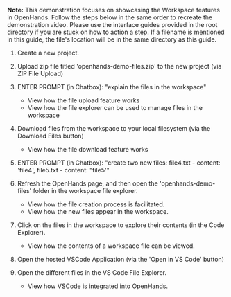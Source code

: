 **Note:**
This demonstration focuses on showcasing the Workspace features in OpenHands. 
Follow the steps below in the same order to recreate the demonstration video.
Please use the interface guides provided in the root directory if you are stuck on how to action a step.
If a filename is mentioned in this guide, the file's location will be in the same directory as this guide.

1. Create a new project.

2. Upload zip file titled 'openhands-demo-files.zip' to the new project (via ZIP File Upload)

3. ENTER PROMPT (in Chatbox): "explain the files in the workspace"
    - View how the file upload feature works
    - View how the file explorer can be used to manage files in the workspace

4. Download files from the workspace to your local filesystem (via the Download Files button)
    - View how the file download feature works

5. ENTER PROMPT (in Chatbox): "create two new files: file4.txt - content: 'file4', file5.txt - content: "file5'"

6. Refresh the OpenHands page, and then open the 'openhands-demo-files' folder in the workspace file explorer. 
    - View how the file creation process is facilitated.
    - View how the new files appear in the workspace.

7. Click on the files in the workspace to explore their contents (in the Code Explorer).
    - View how the contents of a workspace file can be viewed.

8. Open the hosted VSCode Application (via the 'Open in VS Code' button)
    
9. Open the different files in the VS Code File Explorer.
    - View how VSCode is integrated into OpenHands.